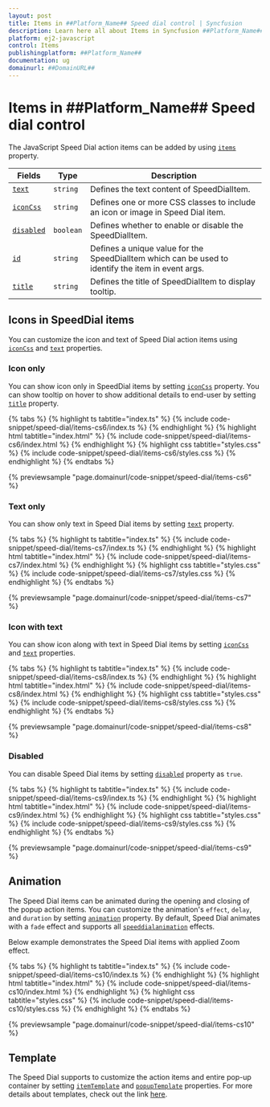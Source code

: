 ```yaml
---
layout: post
title: Items in ##Platform_Name## Speed dial control | Syncfusion
description: Learn here all about Items in Syncfusion ##Platform_Name## Speed dial control of Syncfusion Essential JS 2 and more.
platform: ej2-javascript
control: Items 
publishingplatform: ##Platform_Name##
documentation: ug
domainurl: ##DomainURL##
---
```


# Items in ##Platform_Name## Speed dial control

The JavaScript Speed Dial action items can be added by using [`items`](../api/speed-dial#items) property.

| Fields | Type | Description |
|------|------|-------------|
| [`text`](../api/speed-dial/speedDialItemModel/#text) | `string` | Defines the text content of SpeedDialItem. |
| [`iconCss`](../api/speed-dial/speedDialItemModel/#iconcss) | `string` | Defines one or more CSS classes to include an icon or image in Speed Dial item. |
| [`disabled`](../api/speed-dial/speedDialItemModel/#disabled) | `boolean` | Defines whether to enable or disable the SpeedDialItem. |
| [`id`](../api/speed-dial/speedDialItemModel/#id) | `string` | Defines a unique value for the SpeedDialItem which can be used to identify the item in event args. |
| [`title`](../api/speed-dial/speedDialItemModel/#title) | `string` | Defines the title of SpeedDialItem to display tooltip. |

## Icons in SpeedDial items

You can customize the icon and text of Speed Dial action items using [`iconCss`](../api/speed-dial/speedDialItemModel/#iconcss) and [`text`](../api/speed-dial/speedDialItemModel/#text) properties.

### Icon only

You can show icon only in SpeedDial items by setting [`iconCss`](../api/speed-dial/speedDialItemModel/#iconcss) property. You can show tooltip on hover to show additional details to end-user by setting [`title`](../api/speed-dial/speedDialItemModel/#title) property.

{% tabs %}
{% highlight ts tabtitle="index.ts" %}
{% include code-snippet/speed-dial/items-cs6/index.ts %}
{% endhighlight %}
{% highlight html tabtitle="index.html" %}
{% include code-snippet/speed-dial/items-cs6/index.html %}
{% endhighlight %}
{% highlight css tabtitle="styles.css" %}
{% include code-snippet/speed-dial/items-cs6/styles.css %}
{% endhighlight %}
{% endtabs %}
          
{% previewsample "page.domainurl/code-snippet/speed-dial/items-cs6" %}

### Text only

You can show only text in Speed Dial items by setting [`text`](../api/speed-dial/speedDialItemModel/#text) property.

{% tabs %}
{% highlight ts tabtitle="index.ts" %}
{% include code-snippet/speed-dial/items-cs7/index.ts %}
{% endhighlight %}
{% highlight html tabtitle="index.html" %}
{% include code-snippet/speed-dial/items-cs7/index.html %}
{% endhighlight %}
{% highlight css tabtitle="styles.css" %}
{% include code-snippet/speed-dial/items-cs7/styles.css %}
{% endhighlight %}
{% endtabs %}
          
{% previewsample "page.domainurl/code-snippet/speed-dial/items-cs7" %}

### Icon with text

You can show icon along with text in Speed Dial items by setting [`iconCss`](../api/speed-dial/speedDialItemModel/#iconcss) and [`text`](../api/speed-dial/speedDialItemModel/#text) properties.

{% tabs %}
{% highlight ts tabtitle="index.ts" %}
{% include code-snippet/speed-dial/items-cs8/index.ts %}
{% endhighlight %}
{% highlight html tabtitle="index.html" %}
{% include code-snippet/speed-dial/items-cs8/index.html %}
{% endhighlight %}
{% highlight css tabtitle="styles.css" %}
{% include code-snippet/speed-dial/items-cs8/styles.css %}
{% endhighlight %}
{% endtabs %}
          
{% previewsample "page.domainurl/code-snippet/speed-dial/items-cs8" %}

### Disabled

You can disable Speed Dial items by setting [`disabled`](../api/speed-dial/speedDialItemModel/#disabled) property as `true`.

{% tabs %}
{% highlight ts tabtitle="index.ts" %}
{% include code-snippet/speed-dial/items-cs9/index.ts %}
{% endhighlight %}
{% highlight html tabtitle="index.html" %}
{% include code-snippet/speed-dial/items-cs9/index.html %}
{% endhighlight %}
{% highlight css tabtitle="styles.css" %}
{% include code-snippet/speed-dial/items-cs9/styles.css %}
{% endhighlight %}
{% endtabs %}
          
{% previewsample "page.domainurl/code-snippet/speed-dial/items-cs9" %}

## Animation

The Speed Dial items can be animated during the opening and closing of the popup action items. You can customize the animation's `effect`, `delay`, and `duration` by setting [`animation`](../api/speed-dial#animation) property. By default, Speed Dial animates with a `fade` effect and supports all [`speeddialanimation`](../api/speed-dial/speedDialAnimationEffect/) effects.

Below example demonstrates the Speed Dial items with applied Zoom effect.

{% tabs %}
{% highlight ts tabtitle="index.ts" %}
{% include code-snippet/speed-dial/items-cs10/index.ts %}
{% endhighlight %}
{% highlight html tabtitle="index.html" %}
{% include code-snippet/speed-dial/items-cs10/index.html %}
{% endhighlight %}
{% highlight css tabtitle="styles.css" %}
{% include code-snippet/speed-dial/items-cs10/styles.css %}
{% endhighlight %}
{% endtabs %}
          
{% previewsample "page.domainurl/code-snippet/speed-dial/items-cs10" %}

## Template

The Speed Dial supports to customize the action items and entire pop-up container by setting [`itemTemplate`](../api/speed-dial#itemtemplate) and [`popupTemplate`](../api/speed-dial#popuptemplate) properties. For more details about templates, check out the link [here](https://ej2.syncfusion.com/documentation/speed-dial/template/).
